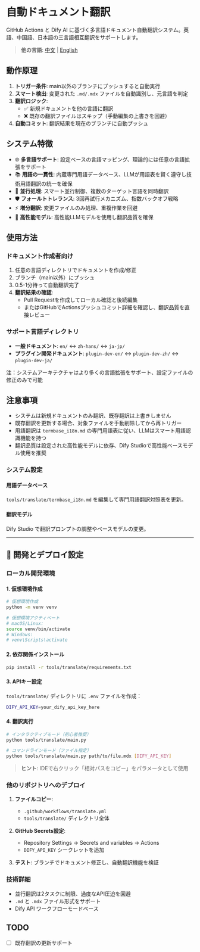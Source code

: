 # 自動ドキュメント翻訳

GitHub Actions と Dify AI に基づく多言語ドキュメント自動翻訳システム。英語、中国語、日本語の三言語相互翻訳をサポートします。

> **他の言語**: [中文](README.md) | [English](README_EN.md)

## 動作原理

1. **トリガー条件**: main以外のブランチにプッシュすると自動実行
2. **スマート検出**: 変更された `.md/.mdx` ファイルを自動識別し、元言語を判定
3. **翻訳ロジック**:
    - ✅ 新規ドキュメントを他の言語に翻訳
    - ❌ 既存の翻訳ファイルはスキップ（手動編集の上書きを回避）
4. **自動コミット**: 翻訳結果を現在のブランチに自動プッシュ

## システム特徴

- 🌐 **多言語サポート**: 設定ベースの言語マッピング、理論的には任意の言語拡張をサポート
- 📚 **用語の一貫性**: 内蔵専門用語データベース、LLMが用語表を賢く遵守し技術用語翻訳の統一を確保
- 🔄 **並行処理**: スマート並行制御、複数のターゲット言語を同時翻訳
- 🛡️ **フォールトトレランス**: 3回再試行メカニズム、指数バックオフ戦略
- ⚡ **増分翻訳**: 変更ファイルのみ処理、重複作業を回避
- 🧠 **高性能モデル**: 高性能LLMモデルを使用し翻訳品質を確保

## 使用方法

### ドキュメント作成者向け

1. 任意の言語ディレクトリでドキュメントを作成/修正
2. ブランチ（main以外）にプッシュ
3. 0.5-1分待って自動翻訳完了
4. **翻訳結果の確認**:
    - Pull Requestを作成してローカル確認と後続編集
    - またはGitHubでActionsプッシュコミット詳細を確認し、翻訳品質を直接レビュー

### サポート言語ディレクトリ

- **一般ドキュメント**: `en/` ↔ `zh-hans/` ↔ `ja-jp/`
- **プラグイン開発ドキュメント**: `plugin-dev-en/` ↔ `plugin-dev-zh/` ↔ `plugin-dev-ja/`

注：システムアーキテクチャはより多くの言語拡張をサポート、設定ファイルの修正のみで可能

## 注意事項

- システムは新規ドキュメントのみ翻訳、既存翻訳は上書きしません
- 既存翻訳を更新する場合、対象ファイルを手動削除してから再トリガー
- 用語翻訳は `termbase_i18n.md` の専門用語表に従い、LLMはスマート用語認識機能を持つ
- 翻訳品質は設定された高性能モデルに依存、Dify Studioで高性能ベースモデル使用を推奨

### システム設定

#### 用語データベース

`tools/translate/termbase_i18n.md` を編集して専門用語翻訳対照表を更新。

#### 翻訳モデル

Dify Studio で翻訳プロンプトの調整やベースモデルの変更。

---

## 🔧 開発とデプロイ設定

### ローカル開発環境

#### 1. 仮想環境作成

```bash
# 仮想環境作成
python -m venv venv

# 仮想環境アクティベート
# macOS/Linux:
source venv/bin/activate
# Windows:
# venv\Scripts\activate
```

#### 2. 依存関係インストール

```bash
pip install -r tools/translate/requirements.txt
```

#### 3. APIキー設定

`tools/translate/` ディレクトリに `.env` ファイルを作成：

```bash
DIFY_API_KEY=your_dify_api_key_here
```

#### 4. 翻訳実行

```bash
# インタラクティブモード（初心者推奨）
python tools/translate/main.py

# コマンドラインモード（ファイル指定）
python tools/translate/main.py path/to/file.mdx [DIFY_API_KEY]
```

> **ヒント**: IDEで右クリック「相対パスをコピー」をパラメータとして使用

### 他のリポジトリへのデプロイ

1. **ファイルコピー**:
    - `.github/workflows/translate.yml`
    - `tools/translate/` ディレクトリ全体

2. **GitHub Secrets設定**:
    - Repository Settings → Secrets and variables → Actions
    - `DIFY_API_KEY` シークレットを追加

3. **テスト**: ブランチでドキュメント修正し、自動翻訳機能を検証

### 技術詳細

- 並行翻訳は2タスクに制限、過度なAPI圧迫を回避
- `.md` と `.mdx` ファイル形式をサポート
- Dify API ワークフローモードベース

## TODO

- [ ] 既存翻訳の更新サポート
